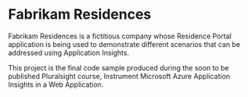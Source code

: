 # Fabrikam Residences
Fabrikam Residences is a fictitious company whose Residence Portal application is being used to demonstrate different scenarios that can be addressed using Application Insights. 

This project is the final code sample produced during the soon to be published Pluralsight course, Instrument Microsoft Azure Application Insights in a Web Application.